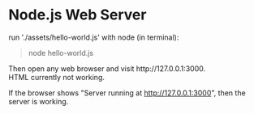 # Node.js Web Server

run './assets/hello-world.js' with node (in terminal):
> node hello-world.js

<p>Then open any web browser and visit http://127.0.0.1:3000.<br>
HTML currently not working.

If the browser shows "Server running at http://127.0.0.1:3000", then the server is working. </p>